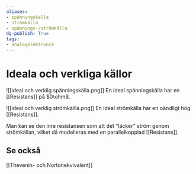 ```yaml
---
aliases: 
- spänningskälla
- strömkälla
- spännings-/strömkälla
dg-publish: True
tags: 
- analogelektronik
---
```

# Ideala och verkliga källor
![[ideal och verklig spänningskälla.png]]
En ideal spänningskälla har en [[Resistans]] på $0\ohm$.

![[ideal och verklig strömkällla.png]]
En ideal strömkälla har en oändligt hög [[Resistans]]. 

Man kan se den inre resistansen som att det "läcker" ström genom strömkällan, vilket då modelleras med en parallelkopplad [[Resistans]].

## Se också
[[Thevenin- och Nortonekvivalent]]